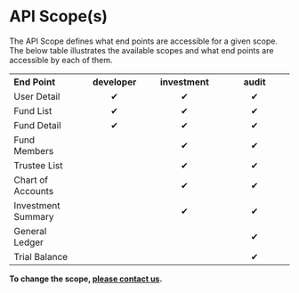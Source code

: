 # API Scope(s)

The API Scope defines what end points are accessible for a given scope.  The below table illustrates the available scopes and what end points are accessible by each of them.


<table>
    <tr>
        <th width="25%" style="text-align:left">End Point</th>
        <th width="25%" style="text-align:center">developer</th>
        <th width="25%" style="text-align:center">investment</th>
        <th width="25%" style="text-align:center">audit</th>
    </tr>
    <tr>
        <td>User Detail</td>
        <td align="center">&#10004;</td>
        <td align="center">&#10004;</td>
        <td align="center">&#10004;</td>
    </tr>
    <tr>
        <td>Fund List</td>
        <td align="center">&#10004;</td>
        <td align="center">&#10004;</td>
        <td align="center">&#10004;</td>
    </tr>
    <tr>
        <td>Fund Detail</td>
        <td align="center">&#10004;</td>
        <td align="center">&#10004;</td>
        <td align="center">&#10004;</td>
    </tr>
    <tr>
        <td>Fund Members</td>
        <td align="center"></td>
        <td align="center">&#10004;</td>
        <td align="center">&#10004;</td>
    </tr>
    <tr>
        <td>Trustee List</td>
        <td></td>
        <td align="center">&#10004;</td>
        <td align="center">&#10004;</td>
    </tr>
    <tr>
        <td>Chart of Accounts</td>
        <td align="center"></td>
        <td align="center">&#10004;</td>
        <td align="center">&#10004;</td>
    </tr>
    <tr>
        <td>Investment Summary</td>
        <td align="center"></td>
        <td align="center">&#10004;</td>
        <td align="center">&#10004;</td>
    </tr>
    <tr>
        <td>General Ledger</td>
        <td align="center"></td>
        <td align="center"></td>
        <td align="center">&#10004;</td>
    </tr>
    <tr>
        <td>Trial Balance</td>
        <td align="center"></td>
        <td align="center"></td>
        <td align="center">&#10004;</td>
    </tr>

</table>

**To change the scope, [please contact us](mailto:wtan@bglcorp.com.au).**

